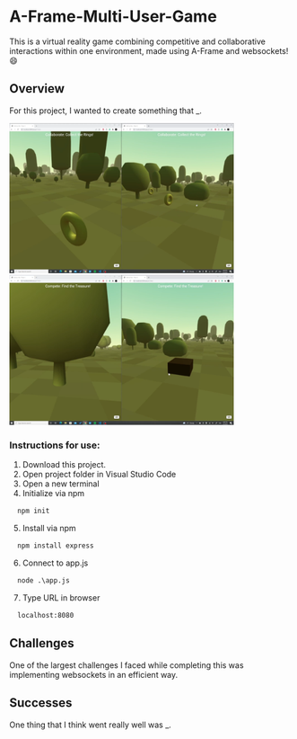 # A-Frame-Multi-User-Game
 This is a virtual reality game combining competitive and collaborative interactions within one environment, made using A-Frame and websockets!  :smile:
 
 ## Overview
 For this project, I wanted to create something that _.
 
 <img width="400" alt="Collaborative" src="https://github.com/nabeehaali/A-Frame-Multi-User-Game/blob/main/Collaborative.PNG"><img width="400" alt="Competitive" src="https://github.com/nabeehaali/A-Frame-Multi-User-Game/blob/main/Competitive.PNG">
 
 ### Instructions for use:

1. Download this project.
2. Open project folder in Visual Studio Code
3. Open a new terminal
4. Initialize via npm
```html
  npm init
```
5. Install via npm
```html
  npm install express
```
6. Connect to app.js
```html
  node .\app.js
```
7. Type URL in browser
```html
  localhost:8080
```
 
 ## Challenges
 One of the largest challenges I faced while completing this was implementing websockets in an efficient way. 
 
 ## Successes
 One thing that I think went really well was _. 
